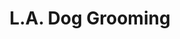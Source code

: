 ---
title: "L.A. Dog Grooming"
url: /chandlers-ford-eastleigh/l-a-dog-grooming/
shop: pet grooming
---